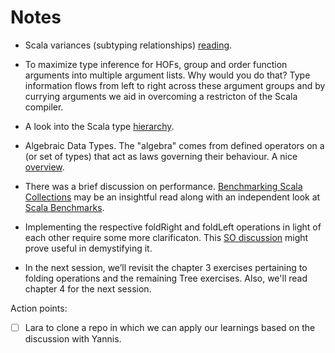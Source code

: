 # Notes 

* Scala variances (subtyping relationships) [reading](https://docs.scala-lang.org/tour/variances.html).

* To maximize type inference for HOFs, group and order function arguments into multiple argument lists. Why would you do that? Type information flows from left to right across these argument groups and by currying arguments we aid in overcoming a restricton of the Scala compiler.

* A look into the Scala type [hierarchy](https://docs.scala-lang.org/tour/unified-types.html).

* Algebraic Data Types. The "algebra" comes from defined operators on a (or set of types) that act as laws governing their behaviour. A nice [overview](https://alvinalexander.com/scala/fp-book/algebraic-data-types-adts-in-scala/).

* There was a brief discussion on performance. [Benchmarking Scala Collections](https://www.lihaoyi.com/post/BenchmarkingScalaCollections.html#memory-use-of-immutable-collections) may be an insightful read along with an independent look at [Scala Benchmarks](https://github.com/fosskers/scala-benchmarks).

* Implementing the respective foldRight and foldLeft operations in light of each other require some more clarificaton. This [SO discussion](https://stackoverflow.com/questions/17136794/foldleft-using-foldright-in-scala/17137030#17137030) might prove useful in demystifying it.

* In the next session, we’ll revisit the chapter 3 exercises pertaining to folding operations and the remaining Tree exercises. Also, we'll read chapter 4 for the next session.

Action points:
- [ ] Lara to clone a repo in which we can apply our learnings based on the discussion with Yannis.
